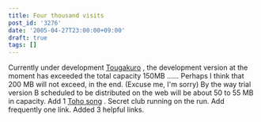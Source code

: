 ```yaml
---
title: Four thousand visits
post_id: '3276'
date: '2005-04-27T23:00:00+09:00'
draft: true
tags: []
---
```


Currently under development [Tougakuro](https://danmaq.com/!/thA/) , the development version at the moment has exceeded the total capacity 150MB ...... Perhaps I think that 200 MB will not exceed, in the end. (Excuse me, I'm sorry) By the way trial version B scheduled to be distributed on the web will be about 50 to 55 MB in capacity. Add 1 [Toho song](https://danmaq.com/3275) . Secret club running on the run. Add frequently one link. Added 3 helpful links.
